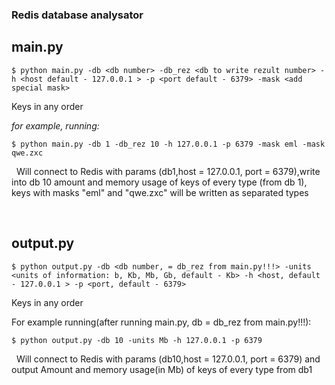 ### Redis database analysator

## main.py

```
$ python main.py -db <db number> -db_rez <db to write rezult number> -h <host default - 127.0.0.1 > -p <port default - 6379> -mask <add special mask>
```  
Keys in any order

*for example, running:*


```    
$ python main.py -db 1 -db_rez 10 -h 127.0.0.1 -p 6379 -mask eml -mask qwe.zxc
````  


&nbsp; Will connect to Redis with params (db1,host = 127.0.0.1, port = 6379),write into db 10 amount and memory usage of keys of every type (from db 1), keys with masks "eml" and "qwe.zxc" will be written as separated types

&nbsp;

## output.py


```
$ python output.py -db <db number, = db_rez from main.py!!!> -units <units of information: b, Kb, Mb, Gb, default - Kb> -h <host, default - 127.0.0.1 > -p <port, default - 6379>
```
Keys in any order


For example running(after running main.py, db = db_rez from main.py!!!):

```  
$ python output.py -db 10 -units Mb -h 127.0.0.1 -p 6379
```

&nbsp; Will connect to Redis with params (db10,host = 127.0.0.1, port = 6379) and output 
Amount and memory usage(in Mb) of keys of every type from db1
